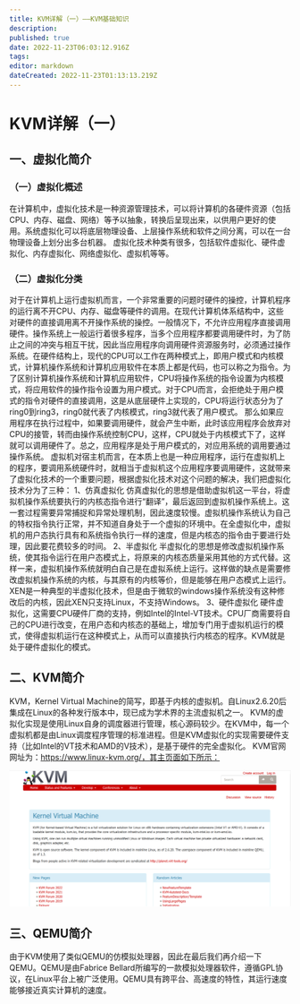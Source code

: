 ```yaml
---
title: KVM详解（一）——KVM基础知识
description: 
published: true
date: 2022-11-23T06:03:12.916Z
tags: 
editor: markdown
dateCreated: 2022-11-23T01:13:13.219Z
---
```


# KVM详解（一）
## 一、虚拟化简介
### （一）虚拟化概述
在计算机中，虚拟化技术是一种资源管理技术，可以将计算机的各硬件资源（包括CPU、内存、磁盘、网络）等予以抽象，转换后呈现出来，以供用户更好的使用。系统虚拟化可以将底层物理设备、上层操作系统和软件之间分离，可以在一台物理设备上划分出多台机器。
虚拟化技术种类有很多，包括软件虚拟化、硬件虚拟化、内存虚拟化、网络虚拟化、虚拟机等等。

### （二）虚拟化分类
对于在计算机上运行虚拟机而言，一个非常重要的问题时硬件的操控，计算机程序的运行离不开CPU、内存、磁盘等硬件的调用。在现代计算机体系结构中，这些对硬件的直接调用离不开操作系统的操控。一般情况下，不允许应用程序直接调用硬件。操作系统上一般运行着很多程序，当多个应用程序都要调用硬件时，为了防止之间的冲突与相互干扰，因此当应用程序向调用硬件资源服务时，必须通过操作系统。在硬件结构上，现代的CPU可以工作在两种模式上，即用户模式和内核模式，计算机操作系统和计算机应用软件在本质上都是代码，也可以称之为指令。为了区别计算机操作系统和计算机应用软件，CPU将操作系统的指令设置为内核模式，将应用软件的操作指令设置为用户模式。对于CPU而言，会拒绝处于用户模式的指令对硬件的直接调用，这是从底层硬件上实现的，CPU将运行状态分为了ring0到ring3，ring0就代表了内核模式，ring3就代表了用户模式。
那么如果应用程序在执行过程中，如果要调用硬件，就会产生中断，此时该应用程序会放弃对CPU的接管，转而由操作系统控制CPU，这样，CPU就处于内核模式下了，这样就可以调用硬件了。总之，应用程序是处于用户模式的，对应用系统的调用要通过操作系统。
虚拟机对宿主机而言，在本质上也是一种应用程序，运行在虚拟机上的程序，要调用系统硬件时，就相当于虚拟机这个应用程序要调用硬件，这就带来了虚拟化技术的一个重要问题，根据虚拟化技术对这个问题的解决，我们把虚拟化技术分为了三种：
1、仿真虚拟化
仿真虚拟化的思想是借助虚拟机这一平台，将虚拟机操作系统要执行的内核态指令进行“翻译”，最后返回到虚拟机操作系统上。这一套过程需要异常捕捉和异常处理机制，因此速度较慢。虚拟机操作系统认为自己的特权指令执行正常，并不知道自身处于一个虚拟的环境中。在全虚拟化中，虚拟机的用户态执行具有和系统指令执行一样的速度，但是内核态的指令由于要进行处理，因此要花费较多的时间。
2、半虚拟化
半虚拟化的思想是修改虚拟机操作系统，使其指令运行在用户态模式上，将原来的内核态质量采用其他的方式代替。这样一来，虚拟机操作系统就明白自己是在虚拟系统上运行。这样做的缺点是需要修改虚拟机操作系统的内核，与其原有的内核等价，但是能够在用户态模式上运行。XEN是一种典型的半虚拟化技术，但是由于微软的windows操作系统没有这种修改后的内核，因此XEN只支持Linux，不支持Windows。
3、硬件虚拟化
硬件虚拟化，这需要CPU硬件厂商的支持，例如Intel的Intel-VT技术。CPU厂商需要将自己的CPU进行改变，在用户态和内核态的基础上，增加专门用于虚拟机运行的模式，使得虚拟机运行在这种模式上，从而可以直接执行内核态的程序。KVM就是处于硬件虚拟化的模式。

## 二、KVM简介
KVM，Kernel Virtual Machine的简写，即基于内核的虚拟机。自Linux2.6.20后集成在Linux的各种发行版本中，现已成为学术界的主流虚拟机之一。
KVM的虚拟化实现是使用Linux自身的调度器进行管理，核心源码较少。在KVM中，每一个虚拟机都是由Linux调度程序管理的标准进程。但是KVM虚拟化的实现需要硬件支持（比如Intel的VT技术和AMD的V技术），是基于硬件的完全虚拟化。
KVM官网网址为：https://www.linux-kvm.org/，其主页面如下所示：

![2022-11-23_13453.png](/2022-11-23_13453.png)

## 三、QEMU简介
由于KVM使用了类似QEMU的仿模拟处理器，因此在最后我们再介绍一下QEMU。QEMU是由Fabrice Bellard所编写的一款模拟处理器软件，遵循GPL协议，在Linux平台上被广泛使用。QEMU具有跨平台、高速度的特性，其运行速度能够接近真实计算机的速度。